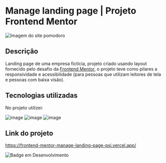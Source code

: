 # Manage landing page | Projeto Frontend Mentor

![Imagem do site pomodoro](https://res.cloudinary.com/dz209s6jk/image/upload/v1580921398/Challenges/zsudsuxylxq1bnhww45p.jpg)

## Descrição

Landing page de uma empresa fictícia, projeto criado usando layout fornecido pelo desafio da <a href="https://www.frontendmentor.io/challenges/manage-landing-page-SLXqC6P5">Frontend Mentor</a>, o projeto teve como pilares a responsividade e acessibilidade (para pessoas que utilizam leitores de tela e pessoas com baixa visão).

## Tecnologias utilizadas

No projeto utilizei:

![image](https://img.shields.io/badge/HTML5-E34F26?style=for-the-badge&logo=html5&logoColor=white)
![image](https://img.shields.io/badge/CSS-239120?&style=for-the-badge&logo=css3&logoColor=white)
![image](https://img.shields.io/badge/JavaScript-F7DF1E?style=for-the-badge&logo=javascript&logoColor=black)

## Link do projeto

https://frontend-mentor-manage-landing-page-psi.vercel.app/

![Badge em Desenvolvimento](http://img.shields.io/static/v1?label=STATUS&message=EM%20DESENVOLVIMENTO&color=GREEN&style=for-the-badge)
